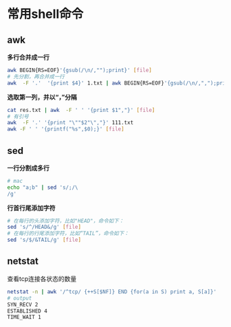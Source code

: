 # 常用shell命令
## awk
**多行合并成一行**
```bash
awk BEGIN{RS=EOF}'{gsub(/\n/,"");print}' [file]
# 先分割，再合并成一行
awk  -F '.'  '{print $4}' 1.txt | awk BEGIN{RS=EOF}'{gsub(/\n/,",");print}'
```
**选取第一列，并以“，”分隔**
```bash
cat res.txt | awk  -F ' ' '{print $1","}' [file]
# 有引号
awk  -F '.' '{print "\""$2"\","}' 111.txt
awk -F ' ' '{printf("%s",$0);}' [file]
```
## sed
**一行分割成多行**
```bash
# mac
echo "a;b" | sed 's/;/\
/g'
```
**行首行尾添加字符**
```bash
# 在每行的头添加字符，比如"HEAD"，命令如下：
sed 's/^/HEAD&/g' [file]
# 在每行的行尾添加字符，比如“TAIL”，命令如下：
sed 's/$/&TAIL/g' [file]
```
## netstat 
查看tcp连接各状态的数量
```bash
netstat -n | awk '/^tcp/ {++S[$NF]} END {for(a in S) print a, S[a]}'
# output
SYN_RECV 2
ESTABLISHED 4
TIME_WAIT 1
```

